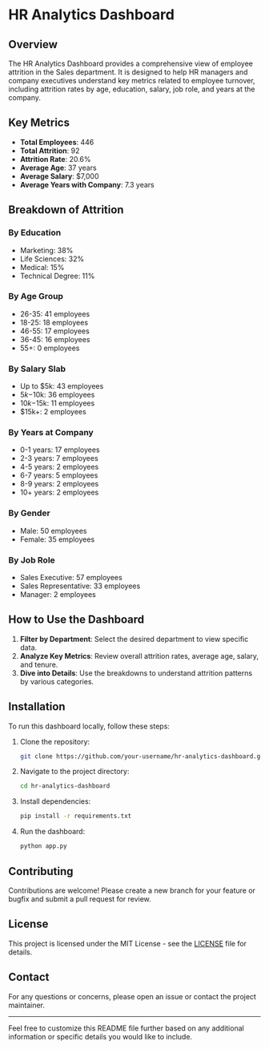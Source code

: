 # HR Analytics Dashboard

## Overview
The HR Analytics Dashboard provides a comprehensive view of employee attrition in the Sales department. It is designed to help HR managers and company executives understand key metrics related to employee turnover, including attrition rates by age, education, salary, job role, and years at the company.

## Key Metrics

- **Total Employees**: 446
- **Total Attrition**: 92
- **Attrition Rate**: 20.6%
- **Average Age**: 37 years
- **Average Salary**: $7,000
- **Average Years with Company**: 7.3 years

## Breakdown of Attrition

### By Education
- Marketing: 38%
- Life Sciences: 32%
- Medical: 15%
- Technical Degree: 11%

### By Age Group
- 26-35: 41 employees
- 18-25: 18 employees
- 46-55: 17 employees
- 36-45: 16 employees
- 55+: 0 employees

### By Salary Slab
- Up to $5k: 43 employees
- $5k-$10k: 36 employees
- $10k-$15k: 11 employees
- $15k+: 2 employees

### By Years at Company
- 0-1 years: 17 employees
- 2-3 years: 7 employees
- 4-5 years: 2 employees
- 6-7 years: 5 employees
- 8-9 years: 2 employees
- 10+ years: 2 employees

### By Gender
- Male: 50 employees
- Female: 35 employees

### By Job Role
- Sales Executive: 57 employees
- Sales Representative: 33 employees
- Manager: 2 employees

## How to Use the Dashboard
1. **Filter by Department**: Select the desired department to view specific data.
2. **Analyze Key Metrics**: Review overall attrition rates, average age, salary, and tenure.
3. **Dive into Details**: Use the breakdowns to understand attrition patterns by various categories.

## Installation
To run this dashboard locally, follow these steps:

1. Clone the repository:
    ```bash
    git clone https://github.com/your-username/hr-analytics-dashboard.git
    ```
2. Navigate to the project directory:
    ```bash
    cd hr-analytics-dashboard
    ```
3. Install dependencies:
    ```bash
    pip install -r requirements.txt
    ```
4. Run the dashboard:
    ```bash
    python app.py
    ```

## Contributing
Contributions are welcome! Please create a new branch for your feature or bugfix and submit a pull request for review.

## License
This project is licensed under the MIT License - see the [LICENSE](LICENSE) file for details.

## Contact
For any questions or concerns, please open an issue or contact the project maintainer.

---

Feel free to customize this README file further based on any additional information or specific details you would like to include.



